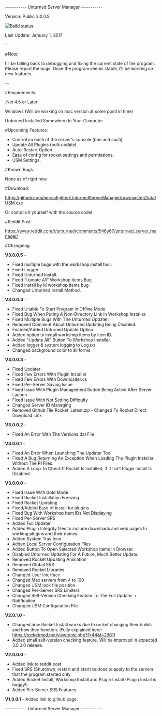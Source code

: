 ----------- Unturned Server Manager -----------

Version: Public 3.0.0.5



[![Build status](https://ci.appveyor.com/api/projects/status/lnc18aoqi6s50u2w?svg=true)]()



Last Update: January 1, 2017

--

#Note:

I'll be falling back to debugging and fixing the current state of the program. Please report the bugs. Once the program seems stable, i'll be working on new features.

--

#Requirements:

.Net 4.5 or Later

Windows (Will be working on mac version at some point in time)

Unturned Installed Somewhere In Your Computer


#Upcoming Features:

* Control on each of the server's console (ban and such).
* Update All Plugins (bulk update).
* Auto-Restart Option.
* Ease of config for rocket settings and permissions.
* USM Settings.

#Known Bugs:

None as of right now.

#Download:

https://github.com/persiafighter/UnturnedServerManager/raw/master/Data/USM.exe

Or compile it yourself with the source code!

#Reddit Post:

https://www.reddit.com/r/unturned/comments/546y67/unturned_server_manager/

#Changelog:

**V3.0.0.5** - 

* Fixed multiple bugs with the workshop install tool.
* Fixed Logger.
* Fixed Unturned Install.
* Fixed "Update All" Workshop Items Bug.
* Fixed install by id workshop items bug.
* Changed Unturned Install Method.

**V3.0.0.4** - 

* Fixed Unable To Start Program In Offline Mode
* Fixed Bug When Puting A Non-Directory Link In Workshop Installer.
* Fixed Multiple Bugs With The Unturned Updater.
* Removed Comment About Unturned Updating Being Disabled.
* Enabled/Added Unturned Update Option
* Added option to install workshop items by item ID.
* Added "Update All" Button To Workshop Installer.
* Added logger & system logging to Log.txt
* Changed background color to all forms	

**V3.0.0.3** - 

* Fixed Updater
* Fixed Few Errors With Plugin Installer
* Fixed Few Errors With Downloader.cs
* Fixed Per-Server Saving Issue
* Fixed Issue With Plugin Management Button Being Active After Server Launch
* Fixed Issue With Not Setting Difficulty
* Changed Server ID Managing
* Removed Github File Rocket_Latest.zip - Changed To Rocket Direct Download Link

**V3.0.0.2** - 

* Fixed An Error With The Versions.dat File

**V3.0.0.1** - 

* Fixed An Error When Launching The Updater Tool
* Fixed A Bug Returning An Exception When Loading The Plugin Installer Without The PI Files.
* Added A Loop To Check If Rocket Is Installed, If It Isn't Plugin Install Is Disabled.

**V3.0.0.0** - 

* Fixed Issue With Gold Mode
* Fixed Rocket Installation Freezing
* Fixed Rocket Updating
* Fixed/Added Ease of install for plugins
* Fixed Bug With Workshop Item IDs Not Displaying
* Fixed Per-Server SRS
* Added Full Updater
* Added Plugin Integrity files to include downloads and web pages to working plugins and their names
* Added System Tray Icon
* Added Local Server Configuration Files
* Added Button To Open Selected Workshop Items In Browser.
* Disabled Unturned Updating For A Future, Much Better Update.
* Removed Rocket Updating Animation
* Removed Global SRS
* Removed Rocket Libraries
* Changed User Interface
* Changed Max servers from 4 to 100
* Changed USM.lock file position
* Changed Per-Server SRS Limiters
* Changed Self-Version Checking Feature To The Full Updater + Notification
* Changed USM Configuration File

**V2.0.1.0** - 

* Changed how Rocket Install works due to rocket changing their builds and how they function. (Fully explained here: https://rocketmod.net/viewtopic.php?f=44&t=2961)
* Added small self-version checking feature. Will be improved in expected 3.0.0.0 release.

**V2.0.0.0** - 

* Added link to reddit post
* Fixed SRS (Shutdown, restart and start) buttons to apply to the servers that the program started only.
* Added Rocket Install, Workshop Install and Plugin Install (Plugin install is buggy!)
* Added Per-Server SRS Features

**V1.0.0.1** - Added link to github page.

----------- Unturned Server Manager -----------
